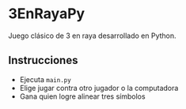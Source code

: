 # 3EnRayaPy

Juego clásico de 3 en raya desarrollado en Python.

## Instrucciones
- Ejecuta `main.py`
- Elige jugar contra otro jugador o la computadora
- Gana quien logre alinear tres símbolos
